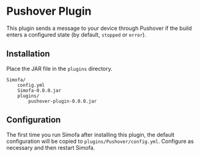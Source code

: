 # Pushover Plugin

This plugin sends a message to your device through Pushover if the build enters a configured state (by default, `stopped` or `error`).

## Installation

Place the JAR file in the `plugins` directory.

```
Simofa/
    config.yml
    Simofa-0.0.0.jar
    plugins/
        pushover-plugin-0.0.0.jar
```

## Configuration

The first time you run Simofa after installing this plugin, the default configuration will be copied to `plugins/Pushover/config.yml`. Configure as necessary and then restart Simofa.
